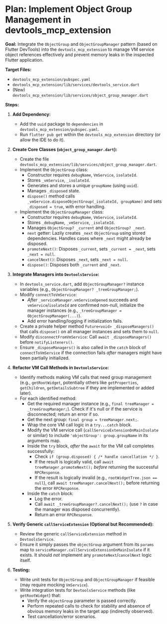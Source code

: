 # Plan: Implement Object Group Management in devtools_mcp_extension

**Goal:** Integrate the `ObjectGroup` and `ObjectGroupManager` pattern (based on Flutter DevTools) into the `devtools_mcp_extension` to manage VM service object references effectively and prevent memory leaks in the inspected Flutter application.

**Target Files:**

- `devtools_mcp_extension/pubspec.yaml`
- `devtools_mcp_extension/lib/services/devtools_service.dart`
- (New) `devtools_mcp_extension/lib/services/object_group_manager.dart`

**Steps:**

1.  **Add Dependency:**

    - Add the `uuid` package to `dependencies` in `devtools_mcp_extension/pubspec.yaml`.
    - Run `flutter pub get` within the `devtools_mcp_extension` directory (or allow the IDE to do it).

2.  **Create Core Classes (`object_group_manager.dart`):**

    - Create the file `devtools_mcp_extension/lib/services/object_group_manager.dart`.
    - Implement the `ObjectGroup` class:
      - Constructor requires `debugName`, `VmService`, `isolateId`.
      - Stores `_vmService`, `_isolateId`.
      - Generates and stores a unique `groupName` (using `uuid`).
      - Manages `_disposed` state.
      - `dispose()` method calls `_vmService.disposeObjectGroup(_isolateId, groupName)` and sets `_disposed = true`, with error handling.
    - Implement the `ObjectGroupManager` class:
      - Constructor requires `debugName`, `VmService`, `isolateId`.
      - Stores `_debugName`, `_vmService`, `_isolateId`.
      - Manages `ObjectGroup? _current` and `ObjectGroup? _next`.
      - `next` getter: Lazily creates `_next` `ObjectGroup` using stored dependencies. Handles cases where `_next` might already be disposed.
      - `promoteNext()`: Disposes `_current`, sets `_current = _next`, sets `_next = null`.
      - `cancelNext()`: Disposes `_next`, sets `_next = null`.
      - `dispose()`: Disposes both `_current` and `_next`.

3.  **Integrate Managers into `DevtoolsService`:**

    - In `devtools_service.dart`, add `ObjectGroupManager?` instance variables (e.g., `ObjectGroupManager? _treeGroupManager;`).
    - Modify `connectToVmService`:
      - _After_ `_serviceManager.vmServiceOpened` succeeds and `vmService`/`isolateId` are confirmed non-null, initialize the manager instances (e.g., `_treeGroupManager = ObjectGroupManager(...)`).
      - Add error handling/logging if initialization fails.
    - Create a private helper method `Future<void> _disposeManagers()` that calls `dispose()` on all manager instances and sets them to `null`.
    - Modify `disconnectFromVmService`: Call `await _disposeManagers()` before `notifyListeners()`.
    - Ensure `_disposeManagers()` is also called in the `catch` block of `connectToVmService` if the connection fails _after_ managers might have been partially initialized.

4.  **Refactor VM Call Methods in `DevtoolsService`:**

    - Identify methods making VM calls that need group management (e.g., `getRootWidget`, potentially others like `getProperties`, `getChildren`, `getDetailsSubtree` if they are implemented or added later).
    - For each identified method:
      - Get the required manager instance (e.g., `final treeManager = _treeGroupManager;`). Check if it's null or if the service is disconnected; return an error if so.
      - Get the next group: `final group = treeManager.next;`.
      - Wrap the core VM call logic in a `try...catch` block.
      - Modify the VM service call (`callServiceExtensionOnMainIsolate` or similar) to include `'objectGroup': group.groupName` in its arguments map.
      - Inside the `try` block, _after_ the `await` for the VM call completes successfully:
        - Check `if (group.disposed) { /* handle cancellation */ }`.
        - If the result is logically valid, call `await treeManager.promoteNext();` _before_ returning the successful `RPCResponse`.
        - If the result is logically invalid (e.g., `rootWidgetTree.json == null`), call `await treeManager.cancelNext();` before returning the error `RPCResponse`.
      - Inside the `catch` block:
        - Log the error.
        - Call `await _treeGroupManager?.cancelNext();` (use `?` in case the manager was disposed concurrently).
        - Return an error `RPCResponse`.

5.  **Verify Generic `callServiceExtension` (Optional but Recommended):**

    - Review the generic `callServiceExtension` method in `DevtoolsService`.
    - Ensure it simply passes the `objectGroup` argument from its `params` map to `serviceManager.callServiceExtensionOnMainIsolate` if it exists. It should _not_ implement any `promoteNext`/`cancelNext` logic itself.

6.  **Testing:**
    - Write unit tests for `ObjectGroup` and `ObjectGroupManager` if feasible (may require mocking `VmService`).
    - Write integration tests for `DevtoolsService` methods (like `getRootWidget`) that:
      - Verify the `objectGroup` parameter is passed correctly.
      - Perform repeated calls to check for stability and absence of obvious memory leaks in the target app (indirectly observed).
      - Test cancellation/error scenarios.
